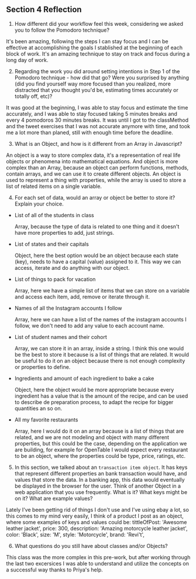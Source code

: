## Section 4 Reflection

1. How different did your workflow feel this week, considering we asked you to follow the Pomodoro technique?

  It's been amazing, following the steps I can stay focus and I can be effective at accomplishing the goals I stablished at the beginning of each block of work. It's an amazing technique to stay on track and focus during a long day of work.

2. Regarding the work you did around setting intentions in Step 1 of the Pomodoro technique - how did that go? Were you surprised by anything (did you find yourself way more focused than you realized, more distracted that you thought you'd be, estimating times accurately or totally off, etc)?

  It was good at the beginning, I was able to stay focus and estimate the time accurately, and I was able to stay focused taking 5 minutes breaks and every 4 pomodoros 30 minutes breaks. It was until I got to the classMethod and the tweet exercises that I was not accurate anymore with time, and took me a lot more than planed, still with enough time before the deadline.

3. What is an Object, and how is it different from an Array in Javascript?

  An object is a way to store complex data, it's a representation of real life objects or phenomena into mathematical equations.
  And object is more complex than an Array, because an object can perform functions, methods, contain arrays, and we can use it to create different objects.
  An object is used to represent a thing with properties, while the array is used to store a list of related items on a single variable.

4. For each set of data, would an array or object be better to store it? Explain your choice.

  * List of all of the students in class

    Array, because the type of data is related to one thing and it doesn't have more properties to add, just strings.

  * List of states and their capitals

    Object, here the best option would be an object because each state (key), needs to have a capital (value) assigned to it. This way we can access, iterate and do anything with our object.

  * List of things to pack for vacation

    Array, here we have a simple list of items that we can store on a variable and access each item, add, remove or iterate through it.

  * Names of all the Instagram accounts I follow

    Array, here we can have a list of the names of the instagram accounts I follow, we don't need to add any value to each account name.

  * List of student names and their cohort

    Array, we can store it in an array, inside a string. I think this one would be the best to store it because is a list of things that are related. It would be useful to do it on an object because there is not enough complexity or properties to define.

  * Ingredients and amount of each ingredient to bake a cake

    Object, here the object would be more appropriate because every ingredient has a value that is the amount of the recipe, and can be used to describe de preparation process, to adapt the recipe for bigger quantities an so on.

  * All my favorite restaurants

    Array, here I would do it on an array because is a list of things that are related, and we are not modeling and object with many different properties, but this could be the case, depending on the application we are building, for example for OpenTable I would expect every restaurant to be an object, where the properties could be type, price, ratings, etc.

5. In this section, we talked about an `transaction item object`. It has keys that represent different properties an bank transaction would have, and values that store the data. In a banking app, this data would eventually be displayed in the browser for the user. Think of another Object in a web application that you use frequently. What is it? What keys might be on it? What are example values?

  Lately I've been getting rid of things I don't use and I've using ebay a lot, so this comes to my mind very easily, I think of a product I post as an object, where some examples of keys and values could be:
            tittleOfPost: 'Awesome leather jacket',
            price: 300,
            description: 'Amazing motorcycle leather jacket',
            color: 'Black',
            size: 'M',
            style: 'Motorcycle',
            brand: 'Revi't',

6. What questions do you still have about classes and/or Objects?

  This class was the more complex in this pre-work, but after working through the last two excersices I was able to understand and utilize the concepts on a successful way thanks to Priya's help.
